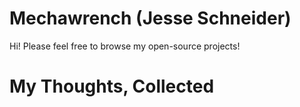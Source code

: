 # Mechawrench (Jesse Schneider)
Hi!  Please feel free to browse my open-source projects!  

# My Thoughts, Collected
<!-- BLOG-POST-LIST:START -->
<!-- BLOG-POST-LIST:END -->

